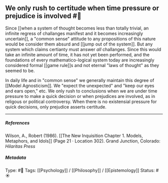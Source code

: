 ## We only rush to certitude when time pressure or prejudice is involved #🧠 

Since [[when a system of thought becomes less than totally trivial, an infinite regress of challanges manifest and it becomes increasingly uncertain]], a "common sense" attitude to any propositions of this nature would be consider them absurd and [[jump out of the system]]. But any system which claims certianty must answer _all_ challanges. Since this would take an infinite amount of time, it has not yet been performed, and the foundations of every mathematico-logical system today are increasingly considered formal [[game rule]]s and not eternal "laws of thought" as they seemed to be.

In daily life and in "common sense" we generally maintain this degree of [[Model Agnosticism]]. We "expect the unexpected" and "keep our eyes and ears open," etc. We only rush to conclusions when we are under time pressure to make a quick decision or when prejudices are involved, as in religous or political controversy. When there is no existensial pressure for quick decisions, only prejudice asserts certitude.

___

##### References

Wilson, A., Robert (1986). [[The New Inquisition Chapter 1. Models, Metaphors, and Idols]] (Page 21 · Location 302). Grand Junction, Colorado: _Hilaritas Press_

##### Metadata

Type: #🔴 
Tags: [[Psychology]] / [[Philosophy]] / [[Epistemology]] 
Status: #☀️ 